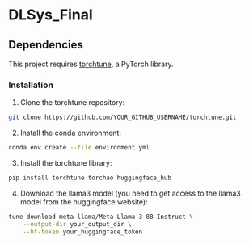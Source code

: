 # DLSys_Final

## Dependencies
This project requires [torchtune](https://github.com/YOUR_GITHUB_USERNAME/torchtune), a PyTorch library.

### Installation
1. Clone the torchtune repository:
```bash
git clone https://github.com/YOUR_GITHUB_USERNAME/torchtune.git
```
2. Install the conda environment:
```bash
conda env create --file environment.yml
```
3. Install the torchtune library:
```bash
pip install torchtune torchao huggingface_hub
```
4. Download the llama3 model (you need to get access to the llama3 model from the huggingface website):
```bash
tune download meta-llama/Meta-Llama-3-8B-Instruct \
    --output-dir your_output_dir \
    --hf-token your_huggingface_token
```
